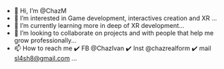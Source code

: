 - 👋 Hi, I’m @ChazM
- 👀 I’m interested in Game development, interactives creation and XR ...
- 🌱 I’m currently learning more in deep of XR development...
- 💞️ I’m looking to collaborate on projects and with people that help me grow professionally...
- 📫 How to reach me 
     ✔️ FB   @ChazIvan
     ✔️ Inst @chazrealform
     ✔️ mail sl4sh8@gmail.com
 ...

<!---
ChazM/ChazM is a ✨ special ✨ repository because its `README.md` (this file) appears on your GitHub profile.
You can click the Preview link to take a look at your changes.
--->
